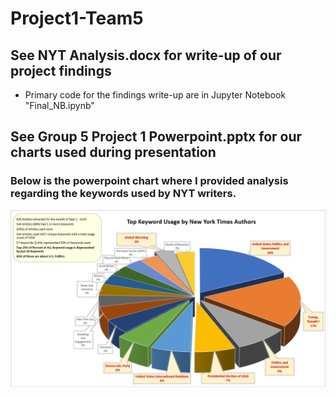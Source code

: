 # Project1-Team5

## See NYT Analysis.docx for write-up of our project findings
   * Primary code for the findings write-up are in Jupyter Notebook "Final_NB.ipynb"

## See Group 5 Project 1 Powerpoint.pptx for our charts used during presentation

### Below is the powerpoint chart where I provided analysis regarding the keywords used by NYT writers.

![Keywords](images/Keyword_Usage_by_NYT_Writers.PNG)
